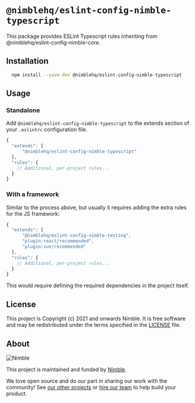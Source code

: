 # `@nimblehq/eslint-config-nimble-typescript`

This package provides ESLint Typescript rules inheriting from @nimblehq/eslint-config-nimble-core.

## Installation

```bash
  npm install --save-dev @nimblehq/eslint-config-nimble-typescript
```

## Usage

### Standalone

Add `@nimblehq/eslint-config-nimble-typescript` to the extends section of your `.eslintrc` configuration file.

```js
{
  "extends": [
      "@nimblehq/eslint-config-nimble-typescript"
  ],
  "rules": {
    // Additional, per-project rules...
  }
}
```

### With a framework

Similar to the process above, but usually it requires adding the extra rules for the JS framework:

```js
{
  "extends": [
      "@nimblehq/eslint-config-nimble-testing",
      "plugin:react/recommended",
      "plugin:vue/recommended"
  ],
  "rules": {
    // Additional, per-project rules...
  }
}
```

This would require defining the required dependencies in the project itself.

## License

This project is Copyright (c) 2021 and onwards Nimble. It is free software and may be redistributed under the terms specified in the [LICENSE] file.

[LICENSE]: /LICENSE

## About

![Nimble](https://assets.nimblehq.co/logo/dark/logo-dark-text-160.png)

This project is maintained and funded by [Nimble](https://nimblehq.co).

We love open source and do our part in sharing our work with the community!
See [our other projects][community] or [hire our team][hire] to help build your product.

[community]: https://github.com/nimblehq
[hire]: https://nimblehq.co/
